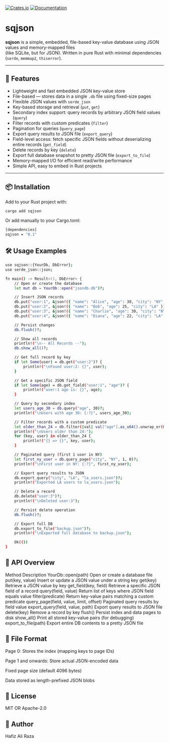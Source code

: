 [![Crates.io](https://img.shields.io/crates/v/sqjson.svg)](https://crates.io/crates/sqjson)
[![Documentation](https://docs.rs/sqjson/badge.svg)](https://docs.rs/sqjson)


# sqjson

**sqjson** is a simple, embedded, file-based key-value database using JSON values and memory-mapped files  
(like SQLite, but for JSON). Written in pure Rust with minimal dependencies (`serde`, `memmap2`, `thiserror`).

---

## 🚀 Features

- Lightweight and fast embedded JSON key-value store  
- File-based — stores data in a single `.db` file using fixed-size pages  
- Flexible JSON values with `serde_json`  
- Key-based storage and retrieval (`put`, `get`)  
- Secondary index support: query records by arbitrary JSON field values (`query`)  
- Filter records with custom predicates (`filter`)  
- Pagination for queries (`query_page`)  
- Export query results to JSON file (`export_query`)  
- Field-level access: fetch specific JSON fields without deserializing entire records (`get_field`)  
- Delete records by key (`delete`)  
- Export full database snapshot to pretty JSON file (`export_to_file`)  
- Memory-mapped I/O for efficient read/write performance  
- Simple API, easy to embed in Rust projects  
---

## 📦 Installation

Add to your Rust project with:

```sh
cargo add sqjson
```

Or add manually to your Cargo.toml:

```sh
[dependencies]
sqjson = "0.1"
```

## 🛠 Usage Examples
```sh
use sqjson::{YourDb, DbError};
use serde_json::json;

fn main() -> Result<(), DbError> {
    // Open or create the database
    let mut db = YourDb::open("jsondb.db")?;

    // Insert JSON records
    db.put("user:1", &json!({ "name": "Alice", "age": 30, "city": "NY" }))?;
    db.put("user:2", &json!({ "name": "Bob", "age": 25, "city": "LA" }))?;
    db.put("user:3", &json!({ "name": "Charlie", "age": 30, "city": "NY" }))?;
    db.put("user:4", &json!({ "name": "Diana", "age": 22, "city": "LA" }))?;

    // Persist changes
    db.flush()?;

    // Show all records
    println!("\n-- All Records --");
    db.show_all()?;

    // Get full record by key
    if let Some(user) = db.get("user:2")? {
        println!("\nFound user:2: {}", user);
    }

    // Get a specific JSON field
    if let Some(age) = db.get_field("user:1", "age")? {
        println!("user:1 age is: {}", age);
    }

    // Query by secondary index
    let users_age_30 = db.query("age", 30)?;
    println!("\nUsers with age 30: {:?}", users_age_30);

    // Filter records with a custom predicate
    let older_than_24 = db.filter(|val| val["age"].as_u64().unwrap_or(0) > 24)?;
    println!("\nUsers older than 24:");
    for (key, user) in older_than_24 {
        println!("{} => {}", key, user);
    }

    // Paginated query (first 1 user in NY)
    let first_ny_user = db.query_page("city", "NY", 1, 0)?;
    println!("\nFirst user in NY: {:?}", first_ny_user);

    // Export query results to JSON
    db.export_query("city", "LA", "la_users.json")?;
    println!("Exported LA users to la_users.json");

    // Delete a record
    db.delete("user:3")?;
    println!("\nDeleted user:3");

    // Persist delete operation
    db.flush()?;

    // Export full DB
    db.export_to_file("backup.json")?;
    println!("\nExported full database to backup.json");

    Ok(())
}
```

## 🔧 API Overview

Method	Description
YourDb::open(path)	Open or create a database file
put(key, value)	Insert or update a JSON value under a string key
get(key)	Retrieve a JSON value by key
get_field(key, field)	Retrieve a specific JSON field of a record
query(field, value)	Return list of keys where JSON field equals value
filter(predicate)	Return key-value pairs matching a custom predicate
query_page(field, value, limit, offset)	Paginated query results by field value
export_query(field, value, path)	Export query results to JSON file
delete(key)	Remove a record by key
flush()	Persist index and data pages to disk
show_all()	Print all stored key-value pairs (for debugging)
export_to_file(path)	Export entire DB contents to a pretty JSON file


## 📁 File Format
Page 0: Stores the index (mapping keys to page IDs)

Page 1 and onwards: Store actual JSON-encoded data

Fixed page size (default 4096 bytes)

Data stored as length-prefixed JSON blobs

## 📃 License
MIT OR Apache-2.0

## 👤 Author
Hafiz Ali Raza